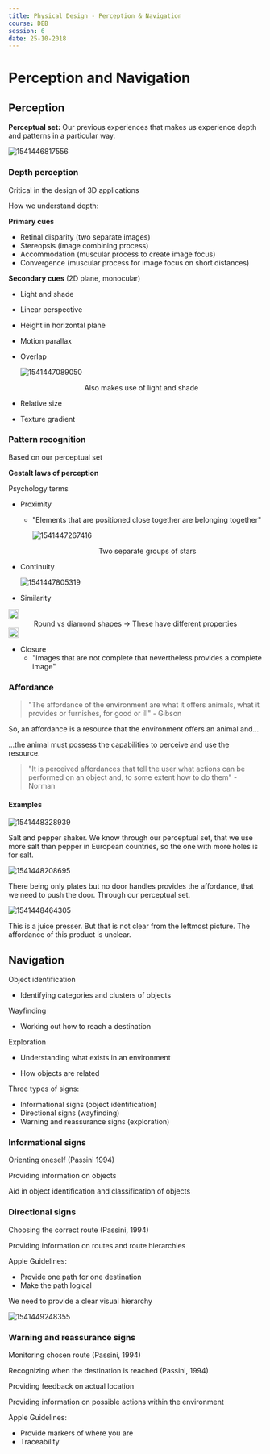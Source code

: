 ```yaml
---
title: Physical Design - Perception & Navigation
course: DEB
session: 6
date: 25-10-2018
---
```


# Perception and Navigation

## Perception

**Perceptual set:**
Our previous experiences that makes us experience depth and patterns in a particular way.

![1541446817556](images/1541446817556.png)

### Depth perception

Critical in the design of 3D applications

How we understand depth:

**Primary cues**

* Retinal disparity (two separate images)
* Stereopsis (image combining process)
* Accommodation (muscular process to create image focus)
* Convergence (muscular process for image focus on short distances)

**Secondary cues** (2D plane, monocular)

* Light and shade

* Linear perspective

* Height in horizontal plane

* Motion parallax

* Overlap

  ![1541447089050](images/1541447089050.png)

  <center>Also makes use of light and shade</center>

* Relative size

* Texture gradient



### Pattern recognition

Based on our perceptual set

**Gestalt laws of perception**

Psychology terms 

* Proximity

  * "Elements that are positioned close together are belonging together"

    ![1541447267416](images/1541447267416.png)

    <center>Two separate groups of stars</center>

* Continuity

	![1541447805319](images/1541447805319.png)

* Similarity

<img src="images/1541447479420.png" width="20em">
<center>Round vs diamond shapes -> These have different properties</center>

<img src="images/1541447557480.png" width="20em">

* Closure
  * "Images that are not complete that nevertheless provides a complete image"



### Affordance

> "The affordance of the environment are what it offers animals, what it provides or furnishes, for good or ill" - Gibson

So, an affordance is a resource that the environment offers an animal and...

...the animal must possess the capabilities to perceive and use the resource.

> "It is perceived affordances that tell the user what actions can be performed on an object and, to some extent how to do them" - Norman

#### Examples

![1541448328939](images/1541448328939.png)

Salt and pepper shaker. We know through our perceptual set, that we use more salt than pepper in European countries, so the one with more holes is for salt.



![1541448208695](images/1541448208695.png)

There being only plates but no door handles provides the affordance, that we need to push the door. Through our perceptual set.

![1541448464305](images/1541448464305.png)

This is a juice presser. But that is not clear from the leftmost picture. The affordance of this product is unclear.



## Navigation

Object identification

* Identifying categories and clusters of objects

Wayfinding

* Working out how to reach a destination

Exploration

* Understanding what exists in an environment

* How objects are related


Three types of signs:

* Informational signs (object identification)
* Directional signs (wayfinding)
* Warning and reassurance signs (exploration)



### Informational signs

Orienting oneself (Passini 1994)

Providing information on objects

Aid in object identification and classification of objects



### Directional signs

Choosing the correct route (Passini, 1994)

Providing information on routes and route hierarchies



Apple Guidelines:

* Provide one path for one destination
* Make the path logical



We need to provide a clear visual hierarchy

![1541449248355](images/1541449248355.png)

### Warning and reassurance signs

Monitoring chosen route (Passini, 1994)

Recognizing when the destination is reached (Passini, 1994)

Providing feedback on actual location

Providing information on possible actions within the environment



Apple Guidelines:

* Provide markers of where you are
* Traceability

